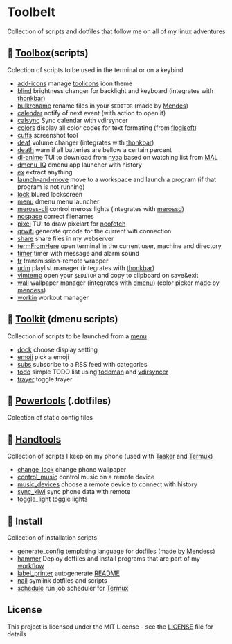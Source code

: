 # Toolbelt
Collection of scripts and dotfiles that follow me on all of my linux adventures

## 🧰 [Toolbox](toolbox)(scripts)
Colection of scripts to be used in the terminal or on a keybind
* [add-icons](toolbox/add-icons.tool) manage [toolicons](powertools/toolicons) icon theme
* [blind](toolbox/blind.tool) brightness changer for backlight and keyboard (integrates with [thonkbar](https://github.com/JoseFilipeFerreira/thonkbar))
* [bulkrename](toolbox/bulkrename.tool) rename files in your `$EDITOR` (made by [Mendes](https://github.com/mendess/))
* [calendar](toolbox/calendar.tool) notify of next event (with action to open it)
* [calsync](toolbox/calsync.tool) Sync calendar with vdirsyncer
* [colors](toolbox/colors.tool) display all color codes for text formating (from [flogisoft](https://misc.flogisoft.com/bash/tip_colors_and_formatting))
* [cuffs](toolbox/cuffs.tool) screenshot tool
* [deaf](toolbox/deaf.tool) volume changer (integrates with [thonkbar](https://github.com/JoseFilipeFerreira/thonkbar))
* [death](toolbox/death.tool) warn if all batteries are bellow a certain percent
* [dl-anime](toolbox/dl-anime.tool) TUI to download from [nyaa](https://nyaa.si) based on watching list from [MAL](https://myanimelist.net)
* [dmenu_IQ](toolbox/dmenu_IQ.tool) dmenu app launcher with history
* [ex](toolbox/ex.tool) extract anything
* [launch-and-move](toolbox/launch-and-move.tool) move to a workspace and launch a program (if that program is not running)
* [lock](toolbox/lock.tool) blured lockscreen
* [menu](toolbox/menu.tool) dmenu menu launcher
* [meross-cli](toolbox/meross-cli.tool) control meross lights (integrates with [merossd](https://github.com/JoseFilipeFerreira/merossd))
* [nospace](toolbox/nospace.tool) correct filenames
* [pixel](toolbox/pixel.tool) TUI to draw pixelart for [neofetch](powertools/neofetch)
* [qrwifi](toolbox/qrwifi.tool) generate qrcode for the current wifi connection
* [share](toolbox/share.tool) share files in my webserver
* [termFromHere](toolbox/termFromHere.tool) open terminal in the current user, machine and directory
* [timer](toolbox/timer.tool) timer with message and alarm sound
* [tr](toolbox/tr.tool) transmission-remote wrapper
* [udm](toolbox/udm.tool) playlist manager (integrates with [thonkbar](https://github.com/JoseFilipeFerreira/thonkbar))
* [vimtemp](toolbox/vimtemp.tool) open your `$EDITOR` and copy to clipboard on save&exit
* [wall](toolbox/wall.tool) wallpaper manager (integrates with [dmenu](https://github.com/mendess/dmenu)) (color picker made by [mendess](https://github.com/mendess))
* [workin](toolbox/workin.tool) workout manager

## :wrench: [Toolkit](toolkit) (dmenu scripts)
Collection of scripts to be launched from a [menu](toolbox/menu.tool)
* [dock](toolkit/dock.menu) choose display setting
* [emoji](toolkit/emoji.menu) pick a emoji
* [subs](toolkit/subs.menu) subscribe to a RSS feed with categories
* [todo](toolkit/todo.menu) simple TODO list using [todoman](https://github.com/pimutils/todoman) and [vdirsyncer](https://github.com/pimutils/vdirsyncer)
* [trayer](toolkit/trayer.menu) toggle trayer

## :hammer: [Powertools](powertools) (.dotfiles)
Colection of static config files

## :iphone: [Handtools](handtools)
Collection of scripts I keep on my phone (used with
[Tasker](https://tasker.joaoapps.com/) and
[Termux](https://github.com/termux/termux-app))
* [change_lock](handtools/change_lock.tool) change phone wallpaper
* [control_music](handtools/control_music.tool) control music on a remote device
* [music_devices](handtools/music_devices.tool) choose a remote device to connect with history
* [sync_kiwi](handtools/sync_kiwi.tool) sync phone data with remote
* [toggle_light](handtools/toggle_light.tool) toggle lights

## :link: Install
Collection of installation scripts
* [generate_config](./generate_config.py) templating language for dotfiles (made by [Mendess](https://github.com/mendess/spell-book))
* [hammer](./hammer) Deploy dotfiles and install programs that are part of my [workflow](.workflow.csv)
* [label_printer](./label_printer) autogenerate [README](README.md)
* [nail](./nail) symlink dotfiles and scripts
* [schedule](./schedule) run job scheduler for [Termux](https://github.com/termux/termux-app)

## License
This project is licensed under the MIT License - see the [LICENSE](LICENSE) file for details
